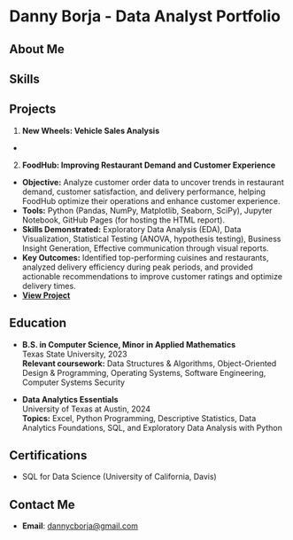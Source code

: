 # Danny Borja - Data Analyst Portfolio



## About Me


## Skills


## Projects
1. **New Wheels: Vehicle Sales Analysis**  
-

2. **FoodHub: Improving Restaurant Demand and Customer Experience**
- **Objective:** Analyze customer order data to uncover trends in restaurant demand, customer satisfaction, and delivery performance, helping FoodHub optimize their operations and enhance customer experience.  
- **Tools:** Python (Pandas, NumPy, Matplotlib, Seaborn, SciPy), Jupyter Notebook, GitHub Pages (for hosting the HTML report).  
- **Skills Demonstrated:** Exploratory Data Analysis (EDA), Data Visualization, Statistical Testing (ANOVA, hypothesis testing), Business Insight Generation, Effective communication through visual reports.  
- **Key Outcomes:** Identified top-performing cuisines and restaurants, analyzed delivery efficiency during peak periods, and provided actionable recommendations to improve customer ratings and optimize delivery times.  
- [**View Project** ](https://github.com/dannycborja/foodhub-data-analysis)  

## Education
- **B.S. in Computer Science, Minor in Applied Mathematics**  
Texas State University, 2023  
**Relevant coursework:** Data Structures & Algorithms, Object-Oriented Design & Programming, Operating Systems, Software Engineering, Computer Systems Security

- **Data Analytics Essentials**  
University of Texas at Austin, 2024  
**Topics:** Excel, Python Programming, Descriptive Statistics, Data Analytics Foundations, SQL, and Exploratory Data Analysis with Python

## Certifications
- SQL for Data Science (University of California, Davis)

## Contact Me
- **Email**: dannycborja@gmail.com
